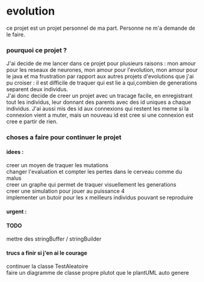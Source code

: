 # evolution

ce projet est un projet personnel de ma part. Personne ne m'a demande de le faire.

### pourquoi ce projet ?
J'ai decide de me lancer dans ce projet pour plusieurs raisons : mon amour pour les reseaux de neurones, mon amour pour l'evolution, mon amour pour le java et ma frustration par rapport aux autres projets d'evolutions que j'ai pu croiser : il est difficile de traquer qui est lie a qui,combien de generations separent deux individus.  
J'ai donc decide de creer un projet avec un tracage facile, en enregistrant tout les individus, leur donnant des parents avec des id uniques a chaque individus. J'ai aussi mis des id aux connexions qui restent les meme si la connexion vient a muter, mais un nouveau id est cree si une connexion est cree e partir de rien.


### choses a faire pour continuer le projet

#### idees : 

creer un moyen de traquer les mutations  
changer l'evaluation et compter les pertes dans le cerveau comme du malus  
creer un graphe qui permet de traquer visuellement les generations   
creer une simulation pour jouer au puissance 4  
implementer un butoir pour les x meilleurs individus pouvant se reproduire

#### urgent :


#### TODO
mettre des stringBuffer / stringBuilder  


#### trucs a finir si j'en ai le courage

continuer la classe TestAleatoire  
faire un diagramme de classe propre plutot que le plantUML auto genere  
